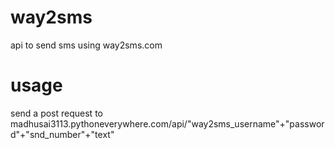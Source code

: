 # way2sms
api to send sms using way2sms.com

# usage
send a post request to madhusai3113.pythoneverywhere.com/api/"way2sms_username"+"password"+"snd_number"+"text"

